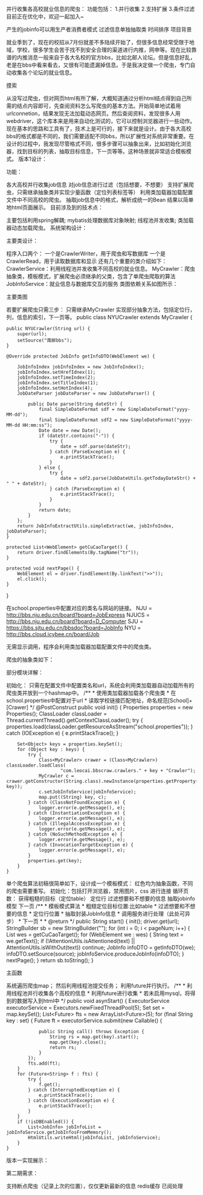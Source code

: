 并行收集各高校就业信息的爬虫：
功能包括：
1.并行收集
2.支持扩展
3.条件过滤
目前正在优化中，欢迎一起加入~

产生的jobinfo可以用生产者消费者模式
过滤信息单独抽取类
时间排序
项目背景

就业季到了，现在的校招从7月份就差不多陆续开始了，但很多信息经常受限于地域，学校，很多学生会苦于找不到安全合理的渠道进行内推，网申等。现在比较靠谱的内推消息一般来自于各大名校的官方bbs，比如北邮人论坛。但是信息好乱，老是在bbs中看来看去，又很有可能遗漏掉信息。于是我决定做一个爬虫，专门自动收集各个论坛的就业信息。

摸索

从没写过爬虫，但对网页html有所了解，大概知道通过分析html结点得到自己所需的结点内容即可，先查阅资料怎么写爬虫的基本方法。开始简单地试着用urlconnetion，结果发现无法加载动态网页。然后查阅资料，发现很多人用webdriver，这个库本来是用来自动化测试的，它可以控制浏览器进行一些动作。现在基本的思路和工具有了，技术上是可行的，接下来就是设计。由于各大高校bbs的格式都是不同的，我们需要适配不同bbs，所以扩展性对系统非常重要。在设计的过程中，我发现尽管格式不同，很多步骤可以抽象出来，比如初始化浏览器，找到目标的列表，抽取目标信息，下一页等等。这种场景就非常适合模板模式。
版本1设计：

功能：

各大高校并行收集job信息
对job信息进行过滤（包括想要，不想要）
支持扩展爬虫，只需继承抽象类并实现少量函数（定位列表标签等）
利用类加载器加载配置文件中不同高校的爬虫。
抽取job信息中的格式，解析成统一的Bean
结果以简单地html页面展示。
目前涉及到的技术点：

主要包括利用spring解耦;
mybatis处理数据库对象映射;
线程池并发收集;
类加载器动态加载爬虫。
系统架构设计：


主要类设计：

程序入口两个：
一个是CrawlerWriter，用于爬虫和写数据库
一个是CrawlerRead，用于读取数据库和显示
还有几个重要的类介绍如下：
CrawlerService：利用线程池并发收集不同高校的就业信息。
MyCrawler：爬虫抽象类，模板模式，扩展爬虫必须继承的父类，包含了单爬虫爬取的算法
JobInfoService：就业信息与数据库交互的服务
类图依赖关系如图所示：

主要类图

若要扩展爬虫只需三步：
只需继承MyCrawler
实现部分抽象方法，包括定位行，列，信息的索引，下一页等。
public class NYUCrawler extends MyCrawler {

    public NYUCrawler(String url) {
        super(url);
        setSource("南邮bbs");
    }

    @Override protected JobInfo getInfoDTO(WebElement we) {

        JobInfoIndex jobInfoIndex = new JobInfoIndex();
        jobInfoIndex.setHrefIdnex(1);
        jobInfoIndex.setTimeIndex(2);
        jobInfoIndex.setTitleIndex(1);
        jobInfoIndex.setHotIndex(4);
        JobDateParser jobDateParser = new JobDateParser() {

            public Date parse(String dateStr) {
                final SimpleDateFormat sdf = new SimpleDateFormat("yyyy-MM-dd");
                final SimpleDateFormat sdf2 = new SimpleDateFormat("yyyy-MM-dd HH:mm:ss");
                Date date = new Date();
                if (dateStr.contains("-")) {
                    try {
                        date = sdf.parse(dateStr);
                    } catch (ParseException e) {
                        e.printStackTrace();
                    }
                } else {
                    try {
                        date = sdf2.parse(JobDateUtils.getTodayDateStr() + " " + dateStr);
                    } catch (ParseException e) {
                        e.printStackTrace();
                    }
                }
                return date;
            }
        };
        return JobInfoExtractUtils.simpleExtract(we, jobInfoIndex, jobDateParser);
    }

    protected List<WebElement> getCuCaoTarget() {
        return driver.findElements(By.tagName("tr"));
    }

    protected void nextPage() {
        WebElement el = driver.findElement(By.linkText(">>"));
        el.click();
    }
}

在school.properties中配置对应的类名与网站的链接。
NJU = http://bbs.nju.edu.cn/board?board=JobExpress
NJUCS = http://bbs.nju.edu.cn/board?board=D_Computer
SJU = https://bbs.sjtu.edu.cn/bbsdoc?board=JobInfo
NYU = http://bbs.cloud.icybee.cn/board/Job

无需显示调用，程序会利用类加载器加载配置文件中的爬虫类。

爬虫的抽象类如下：


部分模块详解：

初始化：
只需在配置文件中配置类名和url，系统会利用类加载器自动加载所有的爬虫类并放到一个hashmap中。
/**
     * 使用类加载器加载各个爬虫类
     * 在school.properties中配置对于url
     * 读取学校链接匹配地址，命名规范[School]+[Crawer]
     */
    @PostConstruct public void init() {
        Properties properties = new Properties();
        ClassLoader classLoader = Thread.currentThread().getContextClassLoader();
        try {
            properties.load(classLoader.getResourceAsStream("school.properties"));
        } catch (IOException e) {
            e.printStackTrace();
        }

        Set<Object> keys = properties.keySet();
        for (Object key : keys) {
            try {
                Class<MyCrawler> crawer = (Class<MyCrawler>) classLoader.loadClass(
                        "com.leocai.bbscraw.crawlers." + key + "Crawler");
                MyCrawler c = crawer.getConstructor(String.class).newInstance(properties.getProperty((String) key));
                c.setJobInfoService(jobInfoService);
                map.put((String) key, c);
            } catch (ClassNotFoundException e) {
                logger.error(e.getMessage(), e);
            } catch (InstantiationException e) {
                logger.error(e.getMessage(), e);
            } catch (IllegalAccessException e) {
                logger.error(e.getMessage(), e);
            } catch (NoSuchMethodException e) {
                logger.error(e.getMessage(), e);
            } catch (InvocationTargetException e) {
                logger.error(e.getMessage(), e);
            }
            properties.get(key);
        }
    }

单个爬虫算法初稿很简单如下，设计成一个模板模式：
红色均为抽象函数，不同的爬虫需要重写。
初始化：包括打开浏览器，禁用图片，css
进行连接
循环页数：
获得粗糙的目标（定位table）
定位行
过滤想要和不想要的信息
抽取jobinfo模型
下一页
/**
     * 模板模式算法
     * 粗糙定位目标位置:比如table
     *      过滤想要和不想要的信息
     *      定位行位置
     *      抽取封装JobInfo信息
     *      调用服务进行处理（此处可异步）
     * 下一页
     *
     * @return
     */
    public String start() {
        init();
        driver.get(url);
        StringBuilder sb = new StringBuilder("");
        for (int i = 0; i < pageNum; i++) {
            List<WebElement> wes = getCuCaoTarget();
            for (WebElement we : wes) {
                String text = we.getText();
                if (!AttentionUtils.isAttentioned(text) || AttentionUtils.isWithOut(text)) continue;
                JobInfo infoDTO = getInfoDTO(we);
                infoDTO.setSource(source);
                jobInfoService.produceJobInfo(infoDTO);
            }
            nextPage();
        }
        return sb.toString();
    }

主函数

系统遍历爬虫map；
然后利用线程池提交任务；
利用future并行执行。
/**
     * 利用线程池并行收集各个高校的信息
     * 利用future进行收集
     * 若未启用mysql，将得到的数据写入到html中
     */
    public void asynStart() {
        ExecutorService executorService = Executors.newFixedThreadPool(5);
        Set<String> set = map.keySet();
        List<Future<String>> fts = new ArrayList<Future<String>>(5);
        for (final String key : set) {
            Future<String> ft = executorService.submit(new Callable<String>() {

                public String call() throws Exception {
                    String rs = map.get(key).start();
                    map.get(key).close();
                    return rs;
                }
            });
            fts.add(ft);
        }
        for (Future<String> f : fts) {
            try {
                f.get();
            } catch (InterruptedException e) {
                e.printStackTrace();
            } catch (ExecutionException e) {
                e.printStackTrace();
            }
        }
        if (!isDBEnabled()) {
            List<JobInfo> jobInfoList = jobInfoService.getJobInfosFromMemory();
            HtmlUtils.writeHtml(jobInfoList, jobInfoService);
        }
    }



版本一实现展示：



第二期需求：

支持断点爬虫（记录上次的位置），仅仅更新最新的信息
redis缓存
已阅处理
